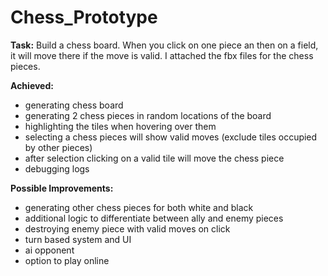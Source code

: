 # Chess_Prototype
 
**Task:** Build a chess board. When you click on one piece an then on a field, it will move there if the move is valid. I attached the fbx files for the chess pieces.


**Achieved:**

   - generating chess board
   - generating 2 chess pieces in random locations of the board
   - highlighting the tiles when hovering over them
   - selecting a chess pieces will show valid moves (exclude tiles occupied by other pieces)
   - after selection clicking on a valid tile will move the chess piece
   - debugging logs

**Possible Improvements:**

   - generating other chess pieces for both white and black
   - additional logic to differentiate between ally and enemy pieces
   - destroying enemy piece with valid moves on click
   - turn based system and UI
   - ai opponent
   - option to play online



    
